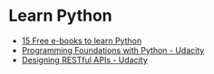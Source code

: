 # Learn Python

- [15 Free e-books to learn Python](https://medium.com/@bmorelli25/15-free-ebooks-to-learn-python-c299943f9f2c)
- [Programming Foundations with Python - Udacity](https://www.udacity.com/course/programming-foundations-with-python--ud036)
- [Designing RESTful APIs - Udacity](https://www.udacity.com/course/designing-restful-apis--ud388)